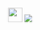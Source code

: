 <a href="https://mcpedl.com" target="_blank"><img src="https://encrypted-tbn0.gstatic.com/images?q=tbn:ANd9GcTTQVsYYtGSZEFKeqJUT9fSNxZreVkRNN0WEIX0onoIBM5K72Qgy7a49j-s9mayj6VH&usqp=CAU" width="30px" height="30px"/></a>
<a><img src="https://img.shields.io/badge/#EA4335?style=flat-square&logo=gmail&logoColor=#EA4335"/></a>
